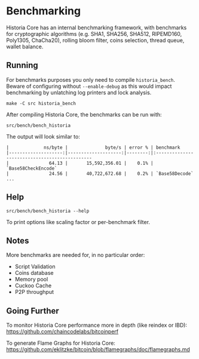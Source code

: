 Benchmarking
============

Historia Core has an internal benchmarking framework, with benchmarks
for cryptographic algorithms (e.g. SHA1, SHA256, SHA512, RIPEMD160, Poly1305, ChaCha20), rolling bloom filter, coins selection,
thread queue, wallet balance.

Running
---------------------

For benchmarks purposes you only need to compile `historia_bench`. Beware of configuring without `--enable-debug` as this would impact
benchmarking by unlatching log printers and lock analysis.

    make -C src historia_bench

After compiling Historia Core, the benchmarks can be run with:

    src/bench/bench_historia

The output will look similar to:
```
|             ns/byte |              byte/s | error % | benchmark
|--------------------:|--------------------:|--------:|:----------------------------------------------
|               64.13 |       15,592,356.01 |    0.1% | `Base58CheckEncode`
|               24.56 |       40,722,672.68 |    0.2% | `Base58Decode`
...
```

Help
---------------------

    src/bench/bench_historia --help

To print options like scaling factor or per-benchmark filter.

Notes
---------------------
More benchmarks are needed for, in no particular order:
- Script Validation
- Coins database
- Memory pool
- Cuckoo Cache
- P2P throughput

Going Further
--------------------

To monitor Historia Core performance more in depth (like reindex or IBD): https://github.com/chaincodelabs/bitcoinperf

To generate Flame Graphs for Historia Core: https://github.com/eklitzke/bitcoin/blob/flamegraphs/doc/flamegraphs.md
